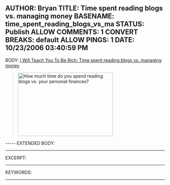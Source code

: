 AUTHOR: Bryan
TITLE: Time spent reading blogs vs. managing money
BASENAME: time_spent_reading_blogs_vs_ma
STATUS: Publish
ALLOW COMMENTS: 1
CONVERT BREAKS: __default__
ALLOW PINGS: 1
DATE: 10/23/2006 03:40:59 PM
-----
BODY:
<a title="I Will Teach You To Be Rich: Time spent reading blogs vs. managing money" href="http://www.iwillteachyoutoberich.com/archives/2006/10/time-spent-on-blogs-vs-personal-finance.html">I Will Teach You To Be Rich: Time spent reading blogs vs. managing money</a>

<blockquote><a href="http://www.iwillteachyoutoberich.com" title="How much time do you spend reading blogs vs. your personal finances?"><img src="http://www.iwillteachyoutoberich.com/archives/blog.jpg" width="300" height="200" alt="How much time do you spend reading blogs vs. your personal finances?" /></a></blockquote>
-----
EXTENDED BODY:

-----
EXCERPT:

-----
KEYWORDS:

-----


